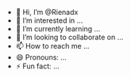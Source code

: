 - 👋 Hi, I’m @Rienadx
- 👀 I’m interested in ...
- 🌱 I’m currently learning ...
- 💞️ I’m looking to collaborate on ...
- 📫 How to reach me ...
- 😄 Pronouns: ...
- ⚡ Fun fact: ...

<!---
Rienadx/Rienadx is a ✨ special ✨ repository because its `README.md` (this file) appears on your GitHub profile.
You can click the Preview link to take a look at your changes.
--->
